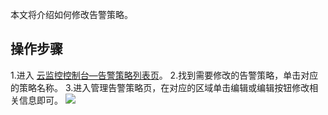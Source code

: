 ﻿本文将介绍如何修改告警策略。

## 操作步骤

1.进入 [云监控控制台—告警策略列表页](https://console.cloud.tencent.com/monitor/alarm2/policy)。
2.找到需要修改的告警策略，单击对应的策略名称。
3.进入管理告警策略页，在对应的区域单击编辑或编辑按钮修改相关信息即可。
![](https://main.qcloudimg.com/raw/599e1001e0cf29881ab4c433f1edb824.png)


